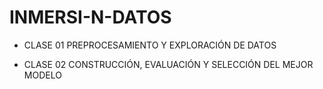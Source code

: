 # INMERSI-N-DATOS

- CLASE 01
PREPROCESAMIENTO Y EXPLORACIÓN DE DATOS

- CLASE 02
CONSTRUCCIÓN, EVALUACIÓN Y SELECCIÓN DEL MEJOR MODELO